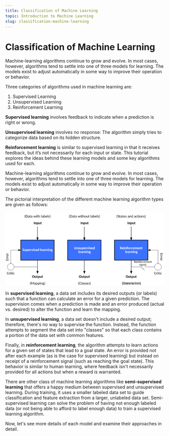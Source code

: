 ```yaml
---
title: Classification of Machine Learning
topic: Introduction to Machine Learning
slug: classification-machine-learning
---
```


# Classification of Machine Learning

Machine-learning algorithms continue to grow and evolve. In most cases, however, algorithms tend to settle into one of three models for learning. The models exist to adjust automatically in some way to improve their operation or behavior.

Three categories of algorithms used in machine learning are: 
1. Supervised Learning
2. Unsupervised Learning
3. Reinforcement Learning

**Supervised learning** involves feedback to indicate when a prediction is right or wrong.

**Unsupervised learning** involves no response: The algorithm simply tries to categorize data based on its hidden structure.

**Reinforcement learning** is similar to supervised learning in that it receives feedback, but it’s not necessarily for each input or state. This tutorial explores the ideas behind these learning models and some key algorithms used for each.

Machine-learning algorithms continue to grow and evolve. In most cases, however, algorithms tend to settle into one of three models for learning. The models exist to adjust automatically in some way to improve their operation or behavior.

The pictorial interpretation of the different machine learning algorithm types are given as follows:

![ML-algorithm](./images/ml-algorithms-classification.png)

In **supervised learning**, a data set includes its desired outputs (or labels) such that a function can calculate an error for a given prediction. The supervision comes when a prediction is made and an error produced (actual vs. desired) to alter the function and learn the mapping.

In **unsupervised learning**, a data set doesn't include a desired output; therefore, there's no way to supervise the function. Instead, the function attempts to segment the data set into "classes" so that each class contains a portion of the data set with common features.

Finally, in **reinforcement learning**, the algorithm attempts to learn actions for a given set of states that lead to a goal state. An error is provided not after each example (as is the case for supervised learning) but instead on receipt of a reinforcement signal (such as reaching the goal state). This behavior is similar to human learning, where feedback isn't necessarily provided for all actions but when a reward is warranted.

There are other class of machine learning algorithms like **semi-supervised learning** that offers a happy medium between supervised and unsupervised learning. During training, it uses a smaller labeled data set to guide classification and feature extraction from a larger, unlabeled data set. Semi-supervised learning can solve the problem of having not enough labeled data (or not being able to afford to label enough data) to train a supervised learning algorithm.

Now, let's see more details of each model and examine their approaches in detail.
